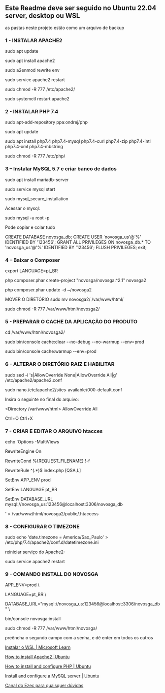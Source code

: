## Este Readme deve ser seguido no Ubuntu 22.04 server, desktop ou WSL

as pastas neste projeto estão como um arquivo de backup 


### 1 - INSTALAR APACHE2

sudo apt update

sudo apt install apache2

sudo a2enmod rewrite env

sudo service apache2 restart

sudo chmod -R 777 /etc/apache2/

sudo systemctl restart apache2


### 2 - INSTALAR PHP 7.4

sudo apt-add-repository ppa:ondrej/php

sudo apt update

sudo apt install php7.4 php7.4-mysql php7.4-curl php7.4-zip php7.4-intl php7.4-xml php7.4-mbstring

sudo chmod -R 777 /etc/php/


### 3 – Instalar MySQL 5.7 e criar banco de dados

sudo apt install mariadb-server

sudo service mysql start

sudo mysql_secure_installation


Acessar o mysql:

sudo mysql -u root -p

Pode copiar e colar tudo 

CREATE DATABASE novosga_db;
CREATE USER 'novosga_us'@'%' IDENTIFIED BY '123456';
GRANT ALL PRIVILEGES ON novosga_db.* TO 'novosga_us'@'%' IDENTIFIED BY '123456';
FLUSH PRIVILEGES;
exit;

### 4 – Baixar o Composer
export LANGUAGE=pt_BR

php composer.phar create-project "novosga/novosga:^2.1" novosga2

php composer.phar update -d ~/novosga2


MOVER O DIRETÓRIO 
sudo mv novosga2/ /var/www/html/ 

sudo chmod -R 777 /var/www/html/novosga2/


### 5 - PREPARAR O CACHE DA APLICAÇÃO DO PRODUTO 
cd /var/www/html/novosga2/ 

sudo bin/console cache:clear --no-debug --no-warmup --env=prod

sudo bin/console cache:warmup --env=prod


### 6 - ALTERAR O DIRETÓRIO RAIZ E HABILITAR 
sudo sed -i 's|AllowOverride None|AllowOverride All|g' /etc/apache2/apache2.conf

sudo nano /etc/apache2/sites-available/000-default.conf

Insira o seguinte no final do arquivo:

<Directory /var/www/html>
AllowOverride All
</Directory>

Ctrl+O 
Ctrl+X 


### 7 - CRIAR E EDITAR O ARQUIVO htacces 

echo 'Options -MultiViews

RewriteEngine On

RewriteCond %{REQUEST_FILENAME} !-f

RewriteRule ^(.*)$ index.php [QSA,L]

SetEnv APP_ENV prod

SetEnv LANGUAGE pt_BR

SetEnv DATABASE_URL mysql://novosga_us:123456@localhost:3306/novosga_db

' > /var/www/html/novosga2/public/.htaccess




### 8 - CONFIGURAR O TIMEZONE 

sudo echo 'date.timezone = America/Sao_Paulo' > /etc/php/7.4/apache2/conf.d/datetimezone.ini

reiniciar serviço do Apache2:

sudo service apache2 restart


### 9 - COMANDO INSTALL DO NOVOSGA 

APP_ENV=prod \

LANGUAGE=pt_BR \

DATABASE_URL="mysql://novosga_us:123456@localhost:3306/novosga_db" \

bin/console novosga:install

sudo chmod -R 777 /var/www/html/novosga/

preêncha o segundo campo com a senha, e dê enter em todos os outros 



[Instalar o WSL | Microsoft Learn](https://learn.microsoft.com/pt-br/windows/wsl/install)

[How to install Apache2 |Ubuntu](https://ubuntu.com/server/docs/how-to-install-apache2)

[How to install and configure PHP | Ubuntu](https://ubuntu.com/server/docs/how-to-install-and-configure-php)

[Install and configure a MySQL server | Ubuntu](https://ubuntu.com/server/docs/install-and-configure-a-mysql-server)

[Canal do Ezec para quaisquer dúvidas](https://ezectech.com/tutorial/instalacaonovo-sga-2-0-passo-a-passo-no-windows-10/) 


